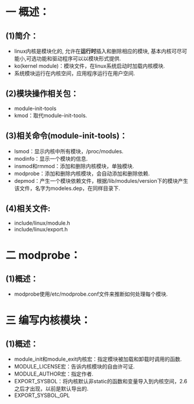 # 一 概述：
## (1)简介：
- linux内核是模块化的, 允许在**运行时**插入和删除相应的模块, 基本内核可尽可能小,可选功能和驱动程序可以以模块形式提供.
- ko(kernel module)：模块文件，在linux系统启动时加载内核模块.
- 系统模块运行在内核空间，应用程序运行在用户空间.

## (2)模块操作相关包：
- module-init-tools
- kmod：取代module-init-tools.

## (3)相关命令(module-init-tools)：
- lsmod：显示内核中所有模块，/proc/modules.
- modinfo：显示一个模块的信息.
- insmod和rmmod：添加和删除内核模块，单独模块.
- modprobe：添加和删除内核模块，会自动添加和删除依赖.
- depmod：产生一个模块依赖文件，根据/lib/modules/version下的模块产生该文件，名字为modeles.dep，在同样目录下.

## (4)相关文件:
- include/linux/module.h
- include/linux/export.h

# 二 modprobe：
## (1)概述：
- modprobe使用/etc/modprobe.conf文件来推断如何处理每个模块.

# 三 编写内核模块：
## (1)概述：
- module_init和module_exit内核宏：指定模块被加载和卸载时调用的函数.
- MODULE_LICENSE宏：告诉内核模块的自由许可证.
- MODULE_AUTHOR宏：指定作者.
- EXPORT_SYSBOL：将内核默认非static的函数和变量导入到内核空间，2.6之后才出现，以前是默认导出的.
- EXPORT_SYSBOL_GPL
